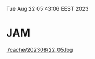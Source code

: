 Tue Aug 22 05:43:06 EEST 2023
# JAM
<a href='./cache/202308/22_05.log'>./cache/202308/22_05.log</a>

